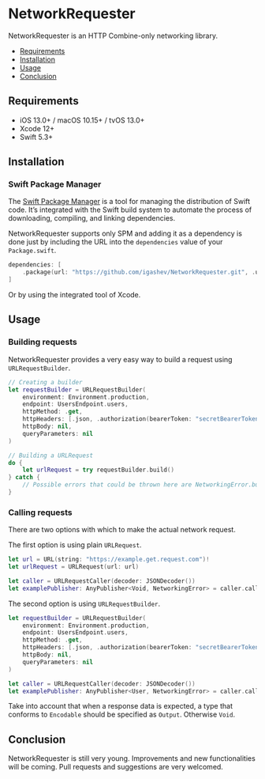 # NetworkRequester

NetworkRequester is an HTTP Combine-only networking library.

- [Requirements](#requirements)
- [Installation](#installation)
- [Usage](#usage)
- [Conclusion](#conclusion)

## Requirements

- iOS 13.0+ / macOS 10.15+ / tvOS 13.0+
- Xcode 12+
- Swift 5.3+

## Installation

### Swift Package Manager
The [Swift Package Manager](https://swift.org/package-manager/) is a tool for managing the distribution of Swift code. It’s integrated with the Swift build system to automate the process of downloading, compiling, and linking dependencies.

NetworkRequester supports only SPM and adding it as a dependency is done just by including the URL into the `dependencies` value of your `Package.swift`.
```swift
dependencies: [
    .package(url: "https://github.com/igashev/NetworkRequester.git", .upToNextMajor(from: "1.2.0"))
]
```
Or by using the integrated tool of Xcode.

## Usage

### Building requests

NetworkRequester provides a very easy way to build a request using `URLRequestBuilder`.
```swift
// Creating a builder
let requestBuilder = URLRequestBuilder(
    environment: Environment.production,
    endpoint: UsersEndpoint.users,
    httpMethod: .get,
    httpHeaders: [.json, .authorization(bearerToken: "secretBearerToken")],
    httpBody: nil,
    queryParameters: nil
)

// Building a URLRequest
do {
    let urlRequest = try requestBuilder.build()
} catch {
    // Possible errors that could be thrown here are NetworkingError.buildingURL and NetworkingError.encoding(error:)
}
```

### Calling requests

There are two options with which to make the actual network request.

The first option is using plain `URLRequest`.
```swift
let url = URL(string: "https://example.get.request.com")!
let urlRequest = URLRequest(url: url)

let caller = URLRequestCaller(decoder: JSONDecoder())
let examplePublisher: AnyPublisher<Void, NetworkingError> = caller.call(using: urlRequest) // Expects no response data as Void is specified as Output
```

The second option is using `URLRequestBuilder`.
```swift
let requestBuilder = URLRequestBuilder(
    environment: Environment.production,
    endpoint: UsersEndpoint.users,
    httpMethod: .get,
    httpHeaders: [.json, .authorization(bearerToken: "secretBearerToken")],
    httpBody: nil,
    queryParameters: nil
)

let caller = URLRequestCaller(decoder: JSONDecoder())
let examplePublisher: AnyPublisher<User, NetworkingError> = caller.call(using: requestBuilder) // Expects response data as User is specified as Output
```
Take into account that when a response data is expected, a type that conforms to `Encodable` should be specified as `Output`. Otherwise `Void`.

## Conclusion

NetworkRequester is still very young. Improvements and new functionalities will be coming. Pull requests and suggestions are very welcomed.